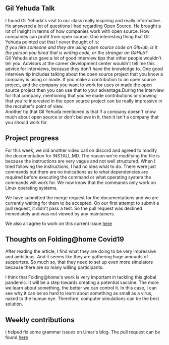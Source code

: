 ## Gil Yehuda Talk ##
I found Gil Yehuda's visit to our class really inspiring and really informative. He answered a lot of questions I had regarding Open Source. He brought a lot of insight in terms of how companies work with open source. How companies can profit from open source. One interesting thing that Gil Yehuda pointed out that I never thought of is:<br>
*If you hire someone and they are using open source code on GitHub, is it the person you hired that is writing code, or the stranger on GitHub?*
<br>
Gil Yehuda also gave a lot of good interview tips that other people wouldn't tell you. Advisors at the career development center wouldn't tell me this advice for interviews, because they don't have the knowledge to.
One good interview tip includes talking about the open source project that you know a company is using or made. If you make a contribution to an open source project, and the company you want to work for uses or made the open source project then you can use that to your advantage.During the interview for that company, mentioning that you've made contributions or showing that you're interested in the open source project can be really impressive in the recruiter's point of view. 
<br>
Another tip that Gil Yehuda mentioned is that if a company doesn't know much about open source or don't believe in it, then it isn't a company that you should work for.

## Project progress ##
For this week, we did another video call on discord and agreed to modify the documentation for INSTALL.MD. The reason we're modifying the file is because the instructions are very vague and not well structured. When I tried following the instructions, I had no idea what to do. There were just commands but there are no indications as to what dependencies are required before executing the command or what operating system the commands will work for. We now know that the commands only work on Linux operating systems.

We have submitted the merge request for the documentations and we are currently waiting for them to be accepted. On our first attempt to submit a pull request, it didn't pass a test. So the pull request was declined immediately and was not viewed by any maintainers.

We also all agree to work on this current issue [here](https://gitlab.com/inkscape/inkscape-web/-/issues/472)

## Thoughts on Folding@home Covid19 ##
After reading the article, I find what they are doing to be very impressive and ambitious. And it seems like they are gathering huge amounts of supporters. So much so, that they need to set up even more simulators because there are so many willing participants.

I think that Folding@home's work is very important in tackling this global pandemic. It will be a step towards creating a potential vaccine. The more we learn about something, the better we can control it. In this case, I can see why it can be so hard to learn about something as small as a virus, naked to the human eye. Therefore, computer simulations can be the best solution. 

## Weekly contributions ##
I helped fix some grammar issues on Umar's blog. The pull request can be found [here](https://github.com/hunter-college-ossd-spr-2020/umarkhan207322405-weekly/pull/6)

